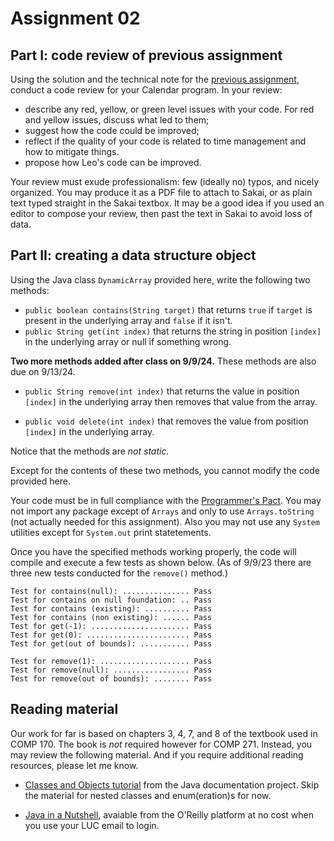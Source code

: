 # Assignment 02

## Part I: code review of previous assignment

Using the solution and the technical note for the [previous assignment](../01-large-number-multiplication/), conduct a code review for your Calendar program. In your review:

* describe any red, yellow, or green level issues with your code. For red and yellow issues, discuss what led to them;
* suggest how the code could be improved;
* reflect if the quality of your code is related to time management and how to mitigate things.
* propose how Leo's code can be improved.

Your review must exude professionalism: few (ideally no) typos, and nicely organized. You may produce it as a PDF file to attach to Sakai, or as plain text typed straight in the Sakai textbox. It may be a good idea if you used an editor to compose your review, then past the text in Sakai to avoid loss of data.

## Part II: creating a data structure object

Using the Java class `DynamicArray` provided here, write the following two methods:

* `public boolean contains(String target)` that returns `true` if `target` is present in the underlying array and `false` if it isn't.
* `public String get(int index)` that returns the string in position `[index]` in the underlying array or null if something wrong.

**Two more methods added after class on 9/9/24.** These methods are also due on 9/13/24.

* `public String remove(int index)` that returns the value in position `[index]` in the underlying array then removes that value from the array.

* `public void delete(int index)` that removes the value from position `[index]` in the underlying array.

Notice that the methods are *not static.*  

Except for the contents of these two methods, you cannot modify the code provided here. 

Your code must be in full compliance with the [Programmer's Pact](../misc/ProgrammerPact.pdf). You may not import any package except of `Arrays` and only to use ``Arrays.toString`` (not actually needed for this assignment). Also you may not use any `System` utilities except for `System.out` print statetements.

Once you have the specified methods working properly, the code will compile and execute a few tests as shown below. (As of 9/9/23 there are three new tests conducted for the `remove()` method.)

```
Test for contains(null): ............... Pass
Test for contains on null foundation: .. Pass
Test for contains (existing): .......... Pass
Test for contains (non existing): ...... Pass
Test for get(-1): ...................... Pass
Test for get(0): ....................... Pass
Test for get(out of bounds): ........... Pass

Test for remove(1): .................... Pass
Test for remove(null): ................. Pass
Test for remove(out of bounds): ........ Pass
```

## Reading material

Our work for far is based on chapters 3, 4, 7, and 8 of the textbook used in COMP 170. The book is *not* required however for COMP 271. Instead, you may review the following material. And if you require additional reading resources, please let me know.

* [Classes and Objects tutorial](https://docs.oracle.com/javase/tutorial/java/javaOO/index.html) from the Java documentation project. Skip the material for nested classes and enum(eration)s for now.

* [Java in a Nutshell](https://learning.oreilly.com/library/view/java-in-a/9781098130992/), avaiable from the O'Reilly platform at no cost when you use your LUC email to login.